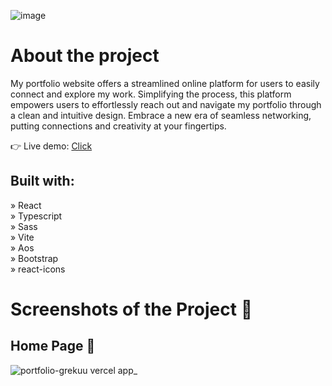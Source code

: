 ![image](https://github.com/grekuu/Portfolio/assets/91375853/2a9872bb-d221-4fa1-b5bc-c5d403f450ab)
# About the project
My portfolio website offers a streamlined online platform for users to easily connect and explore my work. Simplifying the process, this platform empowers users to effortlessly reach out and navigate my portfolio through a clean and intuitive design. Embrace a new era of seamless networking, putting connections and creativity at your fingertips.

👉 Live demo: <a href="https://portfolio-grekuu.vercel.app/">Click</a>

## Built with:
» React </br>
» Typescript </br>
» Sass </br>
» Vite </br>
» Aos </br>
» Bootstrap </br>
» react-icons

# Screenshots of the Project 📸

## Home Page 🏡
![portfolio-grekuu vercel app_](https://github.com/grekuu/Portfolio/assets/91375853/18f63c94-6b9f-48c2-8541-a193bbfcd7f9)
